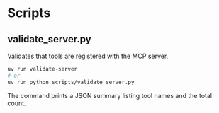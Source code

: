 # Scripts

## validate_server.py

Validates that tools are registered with the MCP server.

```bash
uv run validate-server
# or
uv run python scripts/validate_server.py
```

The command prints a JSON summary listing tool names and the total count.
